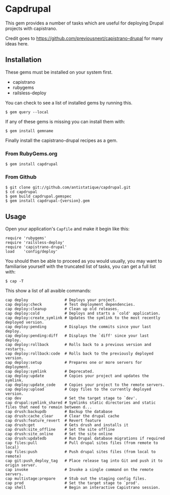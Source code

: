 # Capdrupal

This gem provides a number of tasks which are useful for deploying Drupal projects with capistrano. 

Credit goes to https://github.com/previousnext/capistrano-drupal for many ideas here.

## Installation
These gems must be installed on your system first.

* capistrano
* rubygems
* railsless-deploy

You can check to see a list of installed gems by running this.

    $ gem query --local

If any of these gems is missing you can install them with:

    $ gem install gemname

Finally install the capistrano-drupal recipes as a gem.

### From RubyGems.org

    $ gem install capdrupal

### From Github

	$ git clone git://github.com/antistatique/capdrupal.git
	$ cd capdrupal
	$ gem build capdrupal.gemspec
	$ gem install capdrupal-{version}.gem

## Usage

Open your application's `Capfile` and make it begin like this:

    require 'rubygems'
    require 'railsless-deploy'
    require 'capistrano-drupal'
    load    'config/deploy'

You should then be able to proceed as you would usually, you may want to familiarise yourself with the truncated list of tasks, you can get a full list with:

    $ cap -T
    
This show a list of all avaible commands:

    
	cap deploy                # Deploys your project.
	cap deploy:check          # Test deployment dependencies.
	cap deploy:cleanup        # Clean up old releases.
	cap deploy:cold           # Deploys and starts a `cold' application.
	cap deploy:create_symlink # Updates the symlink to the most recently deployed version.
	cap deploy:pending        # Displays the commits since your last deploy.
	cap deploy:pending:diff   # Displays the `diff' since your last deploy.
	cap deploy:rollback       # Rolls back to a previous version and restarts.
	cap deploy:rollback:code  # Rolls back to the previously deployed version.
	cap deploy:setup          # Prepares one or more servers for deployment.
	cap deploy:symlink        # Deprecated.
	cap deploy:update         # Copies your project and updates the symlink.
	cap deploy:update_code    # Copies your project to the remote servers.
	cap deploy:upload         # Copy files to the currently deployed version.
	cap dev                   # Set the target stage to `dev'.
	cap drupal:symlink_shared # Symlinks static directories and static files that need to remain between d...
	cap drush:backupdb        # Backup the database
	cap drush:cache_clear     # Clear the drupal cache
	cap drush:feature_revert  # Revert feature
	cap drush:get             # Gets drush and installs it
	cap drush:site_offline    # Set the site offline
	cap drush:site_online     # Set the site online
	cap drush:updatedb        # Run Drupal database migrations if required
	cap files:pull            # Pull drupal sites files (from remote to local)
	cap files:push            # Push drupal sites files (from local to remote)
	cap git:push_deploy_tag   # Place release tag into Git and push it to origin server.
	cap invoke                # Invoke a single command on the remote servers.
	cap multistage:prepare    # Stub out the staging config files.
	cap prod                  # Set the target stage to `prod'.
	cap shell                 # Begin an interactive Capistrano session.


